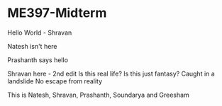 # ME397-Midterm


Hello World - Shravan

Natesh isn't here

Prashanth says hello

Shravan here - 2nd edit
Is this real life? Is this just fantasy?
Caught in a landslide
No escape from reality

This is Natesh, Shravan, Prashanth, Soundarya and Greesham

